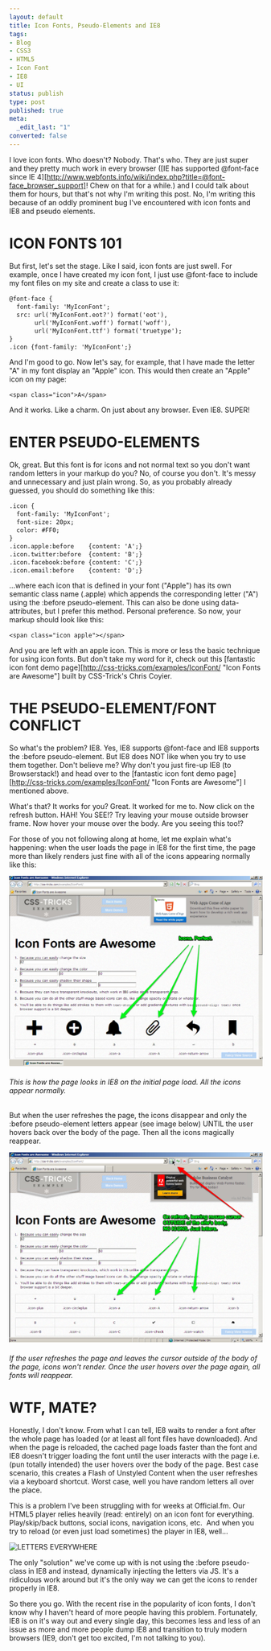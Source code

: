 ```yaml
---
layout: default
title: Icon Fonts, Pseudo-Elements and IE8
tags:
- Blog
- CSS3
- HTML5
- Icon Font
- IE8
- UI
status: publish
type: post
published: true
meta:
  _edit_last: "1"
converted: false
---
```




I love icon fonts. Who doesn't? Nobody. That's who. They are just super and they pretty much work in every browser ([IE has supported @font-face since IE 4][http://www.webfonts.info/wiki/index.php?title=@font-face_browser_support]! Chew on that for a while.) and I could talk about them for hours, but that's not why I'm writing this post. No, I'm writing this because of an oddly prominent bug I've encountered with icon fonts and IE8 and pseudo elements.


ICON FONTS 101
==============

But first, let's set the stage. Like I said, icon fonts are just swell. For example, once I have created my icon font, I just use @font-face to include my font files on my site and create a class to use it:


    @font-face {
      font-family: 'MyIconFont';
      src: url('MyIconFont.eot?') format('eot'),
           url('MyIconFont.woff') format('woff'),
           url('MyIconFont.ttf') format('truetype');
    }
    .icon {font-family: 'MyIconFont';}

And I'm good to go. Now let's say, for example, that I have made the letter "A" in my font display an "Apple" icon. This would then create an "Apple" icon on my page:

    <span class="icon">A</span>

And it works. Like a charm. On just about any browser. Even IE8. SUPER!

ENTER PSEUDO-ELEMENTS
========================

Ok, great. But this font is for icons and not normal text so you don't want random letters in your markup do you? No, of course you don't. It's messy and unnecessary and just plain wrong. So, as you probably already guessed, you should do something like this:


    .icon {
      font-family: 'MyIconFont';
      font-size: 20px;
      color: #FF0;
    }
    .icon.apple:before    {content: 'A';}
    .icon.twitter:before  {content: 'B';}
    .icon.facebook:before {content: 'C';}
    .icon.email:before    {content: 'D';}

...where each icon that is defined in your font ("Apple") has its own semantic class name (.apple) which appends the corresponding letter ("A") using the :before pseudo-element. This can also be done using data-attributes, but I prefer this method. Personal preference. So now, your markup should look like this:

    <span class="icon apple"></span>

And you are left with an apple icon. This is more or less the basic technique for using icon fonts. But don't take my word for it, check out this [fantastic icon font demo page][http://css-tricks.com/examples/IconFont/ "Icon Fonts are Awesome"] built by CSS-Trick's Chris Coyier.


THE PSEUDO-ELEMENT/FONT CONFLICT
====================================

So what's the problem? IE8. Yes, IE8 supports @font-face and IE8 supports the :before pseudo-element. But IE8 does NOT like when you try to use them together. Don't believe me? Why don't you just fire-up IE8 (to Browserstack!) and head over to the [fantastic icon font demo page][http://css-tricks.com/examples/IconFont/ "Icon Fonts are Awesome"] I mentioned above.

What's that? It works for you? Great. It worked for me to. Now click on the refresh button. HAH! You SEE!? Try leaving your mouse outside browser frame. Now hover your mouse over the body. Are you seeing this too!?

For those of you not following along at home, let me explain what's happening: when the user loads the page in IE8 for the first time, the page more than likely renders just fine with all of the icons appearing normally like this:

![ie8 icons good](/img/icons-good.jpg)
###### This is how the page looks in IE8 on the initial page load. All the icons appear normally.

But when the user refreshes the page, the icons disappear and only the :before pseudo-element letters appear (see image below) UNTIL the user hovers back over the body of the page. Then all the icons magically reappear.

![Bad IE8 Font Icons](/img/icons-bad.jpg)
###### If the user refreshes the page and leaves the cursor outside of the body of the page, icons won&#39;t render. Once the user hovers over the page again, all fonts will reappear.

WTF, MATE?
================

Honestly, I don't know. From what I can tell, IE8 waits to render a font after the whole page has loaded (or at least all font files have downloaded). And when the page is reloaded, the cached page loads faster than the font and IE8 doesn't trigger loading the font until the user interacts with the page i.e.(pun totally intended) the user hovers over the body of the page. Best case scenario, this creates a Flash of Unstyled Content when the user refreshes via a keyboard shortcut. Worst case, well you have random letters all over the place.

This is a problem I've been struggling with for weeks at Official.fm. Our HTML5 player relies heavily (read: entirely) on an icon font for everything. Play/skip/back buttons, social icons, navigation icons, etc.  And when you try to reload (or even just load sometimes) the player in IE8, well...

![LETTERS EVERYWHERE](http://i.qkme.me/3om838.jpg)

The only "solution" we've come up with is not using the :before pseudo-class in IE8 and instead, dynamically injecting the letters via JS. It's a ridiculous work around but it's the only way we can get the icons to render properly in IE8.

So there you go. With the recent rise in the popularity of icon fonts, I don't know why I haven't heard of more people having this problem. Fortunately, IE8 is on it's way out and every single day, this becomes less and less of an issue as more and more people dump IE8 and transition to truly modern browsers (IE9, don't get too excited, I'm not talking to you).

